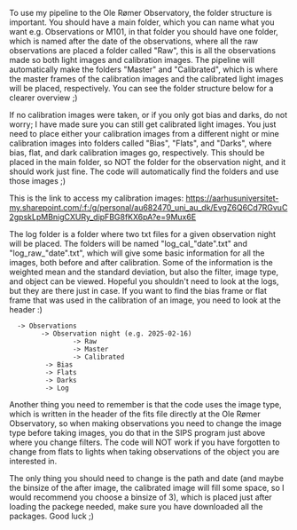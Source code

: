 To use my pipeline to the Ole Rømer Observatory, the folder structure is important. You should have a main folder, which you can name what you want e.g. Observations or M101, in that folder you should have one folder, which is named after the date of the observations, where all the raw observations are placed a folder called "Raw", this is all the observations made so both light images and calibration images. The pipeline will automatically make the folders "Master" and "Calibrated", which is where the master frames of the calibration images and the calibrated light images will be placed, respectively. You can see the folder structure below for a clearer overview ;)

If no calibration images were taken, or if you only got bias and darks, do not worry; I have made sure you can still get calibrated light images. You just need to place either your calibration images from a different night or mine calibration images into folders called "Bias", "Flats", and "Darks", where bias, flat, and dark calibration images go, respectively. This should be placed in the main folder, so NOT the folder for the observation night, and it should work just fine. The code will automatically find the folders and use those images ;)

This is the link to access my calibration images:  https://aarhusuniversitet-my.sharepoint.com/:f:/g/personal/au682470_uni_au_dk/EvgZ6Q6Cd7RGvuC2gpskLpMBnigCXURy_dipFBG8fKX6pA?e=9Mux6E

The log folder is a folder where two txt files for a given observation night will be placed. The folders will be named "log_cal_"date".txt" and "log_raw_"date".txt", which will give some basic information for all the images, both before and after calibration. Some of the information is the weighted mean and the standard deviation, but also the filter, image type, and object can be viewed. Hopeful you shouldn't need to look at the logs, but they are there just in case. If you want to find the bias frame or flat frame that was used in the calibration of an image, you need to look at the header :)

      -> Observations 
            -> Observation night (e.g. 2025-02-16)
                    -> Raw
                    -> Master 
                    -> Calibrated
             -> Bias
             -> Flats
             -> Darks
             -> Log

Another thing you need to remember is that the code uses the image type, which is written in the header of the fits file directly at the Ole Rømer Observatory, so when making observations you need to change the image type before taking images, you do that in the SIPS program just above where you change filters. The code will NOT work if you have forgotten to change from flats to lights when taking observations of the object you are interested in.

The only thing you should need to change is the path and date (and maybe the binsize of the after image, the calibrated image will fill some space, so I would recommend you choose a binsize of 3), which is placed just after loading the packege needed, make sure you have downloaded all the packages. Good luck ;)
